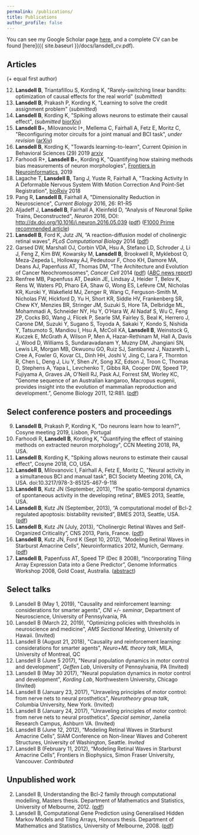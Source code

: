 ```yaml
---
permalink: /publications/
title: Publications
author_profile: false
---
```


You can see my Google Scholar page [here](https://scholar.google.com/citations?user=vM_KsrQAAAAJ&hl=en), and a complete CV can be found [here]({{ site.baseurl }}/docs/lansdell_cv.pdf).

## Articles

(+ equal first author) 

12. **Lansdell B**, Triantafillou S, Kording K, "Rarely-switching linear bandits: optimization of causal effects for the real world" (_submitted_)
11. **Lansdell B**, Prakash P, Kording K, "Learning to solve the credit assignment problem" (_submitted_)
10. **Lansdell B**, Kording K, "Spiking allows neurons to estimate their causal effect", (_submitted_ [biorXiv](https://www.biorxiv.org/content/early/2018/01/25/253351))
9. **Lansdell B**+, Milovanovic I+, Mellema C, Fairhall A, Fetz E, Moritz C, "Reconfiguring motor circuits for a joint manual and BCI task", *under revision* ([arXiv](https://arxiv.org/abs/1702.07368))
8. **Lansdell B**, Kording K, "Towards learning-to-learn", Current Opinion in Behavioral Sciences (29) 2019 [arxiv](https://arxiv.org/abs/1811.00231)
7. Farhoodi R+, **Lansdell B**+, Kording K, "Quantifying how staining methods bias measurements of neuron morphologies",  [Frontiers in Neuroinformatics](https://www.frontiersin.org/articles/10.3389/fninf.2019.00036/abstract), 2019
6. Lagache T, **Lansdell B**, Tang J, Yuste R, Fairhall A, "Tracking Activity In A Deformable Nervous System With Motion Correction And Point-Set Registration", [bioRxiv](https://www.biorxiv.org/content/biorxiv/early/2018/07/20/373035.full.pdf) 2018
5. Pang R, **Lansdell B**, Fairhall A, "Dimensionality Reduction in Neuroscience", *Current Biology* 2016, 26: R1-R5
4. Aljadeff J, **Lansdell B**, Fairhall A, Kleinfeld D, “Analysis of Neuronal Spike Trains, Deconstructed", *Neuron* 2016, DOI: http://dx.doi.org/10.1016/j.neuron.2016.05.039 ([pdf]({{site.baseurl}}/docs/neuron_primer.pdf)) ([F1000 Prime recommended article](https://f1000.com/prime/726562212))
3. **Lansdell B**, Ford K, Jutz JN, “A reaction-diffusion model of cholinergic retinal waves”, *PLoS Computational Biology* 2014 ([pdf]({{site.baseurl}}/docs/retinalwaves.pdf))
2. Garsed DW, Marshall OJ, Corbin VDA, Hsu A, Stefano LD, Schroder J, Li J, Feng Z, Kim BW, Kowarsky M, **Lansdell B**, Brookwell R, Myklebost O, Meza-Zepeda L, Holloway AJ, Pedeutour F, Choo KH, Damore MA, Deans AJ, Papenfuss AT, Thomas DM, “The Architecture and Evolution of Cancer Neochromosomes”, *Cancer Cell* 2014 ([pdf]({{site.baseurl}}/docs/neochromosomes.pdf)) ([ABC news report](http://www.abc.net.au/science/articles/2014/11/11/4125343.htm))
1. Renfree MB, Papenfuss AT, Deakin JE, Lindsay J, Heider T, Belov K, Rens W, Waters PD, Pharo EA, Shaw G, Wong ES, Lefèvre CM, Nicholas KR, Kuroki Y, Wakeﬁeld MJ, Zenger  R, Wang C, Ferguson-Smith M, Nicholas FW, Hickford D, Yu H, Short KR, Siddle HV, Frankenberg SR, Chew KY, Menzies BR, Stringer JM, Suzuki S, Hore TA, Delbridge ML, Mohammadi A, Schneider NY, Hu Y, O’Hara W, Al Nadaf S, Wu C, Feng ZP, Cocks BG, Wang J, Flicek P, Searle SM, Fairley S, Beal K, Herrero J, Carone DM, Suzuki Y, Sugano S, Toyoda A, Sakaki Y, Kondo S, Nishida Y, Tatsumoto S, Mandiou I, Hsu A, McColl KA, **Lansdell B**, Weinstock G, Kuczek E, McGrath A, Wilson P, Men A, Hazar-Rethinam M, Hall A, Davis J, Wood D, Williams S, Sundaravadanam Y, Muzny DM, Jhangiani SN, Lewis LR, Morgan MB, Okwuonu GO, Ruiz SJ, Santibanez J, Nazareth L, Cree A, Fowler G, Kovar CL, Dinh HH, Joshi V, Jing C, Lara F, Thornton R, Chen L, Deng J, Liu Y, Shen JY, Song XZ, Edson J, Troon C, Thomas D, Stephens A, Yapa L, Levchenko T, Gibbs RA, Cooper DW, Speed TP, Fujiyama A, Graves JA, O’Neill RJ, Pask AJ, Forrest SM, Worley KC, “Genome sequence of an Australian kangaroo, Macropus eugenii, provides insight into the evolution of mammalian reproduction and development.”, Genome Biology 2011, 12:R81. ([pdf]({{site.baseurl}}/docs/tammar.pdf))

## Select conference posters and proceedings

9. **Lansdell B**, Prakash P, Kording K, "Do neurons learn how to learn?", Cosyne meeting 2019, Lisbon, Portugal
8. Farhoodi R, **Lansdell B**, Kording K, "Quantifying the effect of staining methods on extracted neuron morphology", CCN Meeting 2018, PA, USA.
7. **Lansdell B**, Kording K, "Spiking allows neurons to estimate their causal effect", Cosyne 2018, CO, USA.
6. **Lansdell B**, Milovanovic I, Fairhall A, Fetz E, Moritz C, "Neural activity in a simultaneous BCI and manual task", BCI Society Meeting 2016, CA, USA. doi:10.3217/978-3-85125-467-9-118
5. **Lansdell B**, Kutz JN (September, 2013), “The spatio-temporal dynamics of spontaneous activity in the developing retina”, BMES 2013, Seattle, USA.
4. **Lansdell B**, Kutz JN (September, 2013), “A computational model of Bcl-2 regulated apoptosis: bistability revisited”, BMES 2013, Seattle, USA. ([pdf]({{site.baseurl}}/docs/lansdell_BMES.pdf))
3. **Lansdell B**, Kutz JN (July, 2013), “Cholinergic Retinal Waves and Self-Organized Criticality”, CNS 2013, Paris, France. ([pdf]({{site.baseurl}}/docs/LansdellCNS2013.pdf))
2. **Lansdell B**, Kutz JN, Ford K (Sept 10, 2012), “Modeling Retinal Waves in Starburst Amacrine Cells”, Neuroinformatics 2012, Munich, Germany. ([pdf]({{site.baseurl}}/docs/ICNF2012poster.pdf))
1. **Lansdell B**, Papenfuss AT, Speed TP (Dec 8 2008), “Incorporating Tiling Array Expression Data into a Gene Predictor”, Genome Informatics Workshop 2008, Gold Coast, Australia. ([abstract]({{site.baseurl}}/docs/giw2008poster_submission_103.pdf))

## Select talks
9. Lansdell B (May 1, 2019), "Causality and reinforcement learning: considerations for smarter agents", _CNI +/- seminar_, Department of Neuroscience, University of Pennsylvania, PA
8. Lansdell B (March 22, 2019), "Optimizing policies with thresholds in neuroscience and medicine", _AMS Sectional Meeting_, University of Hawaii. (Invited)
7. Lansdell B (August 21, 2018), "Causality and reinforcement learning: considerations for smarter agents", _Neuro+ML theory talk_, MILA, University of Montreal, QC
6. Lansdell B (June 5 2017), "Neural population dynamics in motor control and development", _Geffen Lab_, University of Pennsylvania, PA (Invited)
5. Lansdell B (May 30 2017), "Neural population dynamics in motor control and development", _Kording Lab_, Northwestern University, Chicago (Invited)
4. Lansdell B (January 23, 2017), "Unraveling principles of motor control: from nerve nets to neural prosthetics", _Neurotheory group talk_, Columbia University, New York. (Invited)
3. Lansdell B (January 24, 2017), "Unraveling principles of motor control: from nerve nets to neural prosthetics", _Special seminar_, Janelia Research Campus, Ashburn VA. (Invited)
2. Lansdell B (June 12, 2012), “Modeling Retinal Waves in Starburst Amacrine Cells”, SIAM Conference on Non-linear Waves and Coherent Structures, University of Washington, Seattle. *Invited*
1. Lansdell B (February 11, 2012), “Modeling Retinal Waves in Starburst Amacrine Cells”, Frontiers in Biophysics, Simon Fraser University, Vancouver. *Contributed*

## Unpublished work

2. Lansdell B, Understanding the Bcl-2 family through computational modelling, Masters thesis. Department of Mathematics and Statistics, University of Melbourne, 2012. ([pdf]({{site.baseurl}}/docs/mphil.pdf))
1. Lansdell B, Computational Gene Prediction using Generalised Hidden Markov Models and Tiling Arrays, Honours thesis. Department of Mathematics and Statistics, University of Melbourne, 2008. ([pdf]({{site.baseurl}}/docs/honours_thesis.pdf))
